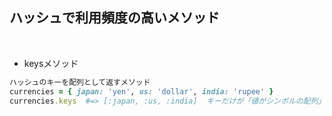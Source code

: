 ## ハッシュで利用頻度の高いメソッド  
<br>

- keysメソッド  
```rb
ハッシュのキーを配列として返すメソッド
currencies = { japan: 'yen', us: 'dollar', india: 'rupee' }
currencies.keys  #=> [:japan, :us, :india]  キーだけが「値がシンボルの配列」として返る
```